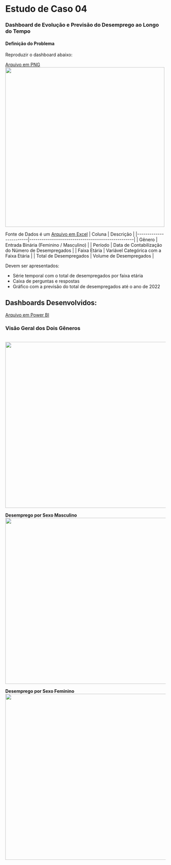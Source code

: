 # Estudo de Caso 04
### Dashboard de Evolução e Previsão do Desemprego ao Longo do Tempo
#### Definição do Problema

Reproduzir o dashboard abaixo:

[Arquivo em PNG](https://github.com/romulovieira777/Power_BI_Data_Science_Academy_2.0/blob/master/Cap%C3%ADtulo%2005/Lab1/exercicio.png)
<br>
<img height="500" src="https://github.com/romulovieira777/Power_BI_Data_Science_Academy_2.0/blob/master/Cap%C3%ADtulo%2005/Lab1/exercicio.png"/>
</br>

Fonte de Dados é um [Arquivo em Excel](https://github.com/romulovieira777/Power_BI_Data_Science_Academy_2.0/blob/master/Cap%C3%ADtulo%2005/Exerc%C3%ADcio/Desemprego-2010-2015.xlsx)
| Coluna                 | Descrição                                         |
|------------------------|---------------------------------------------------|
| Gênero                 | Entrada Binária (Feminino / Masculino)            |
| Período                | Data de Contabilização do Número de Desempregados |
| Faixa Etária           | Variável Categórica com a Faixa Etária            |
| Total de Desempregados | Volume de Desempregados                           |

Devem ser apresentados:

- Série temporal com o total de desempregados por faixa etária
- Caixa de perguntas e respostas
- Gráfico com a previsão do total de desempregados até o ano de 2022

## Dashboards Desenvolvidos:
[Arquivo em Power BI](https://github.com/romulovieira777/Power_BI_Data_Science_Academy_2.0/blob/master/Cap%C3%ADtulo%2005/Exerc%C3%ADcio/Exerc%C3%ADcio.pbix)
### Visão Geral dos Dois Gêneros
<br>
<img height="520" src="https://github.com/romulovieira777/Power_BI_Data_Science_Academy_2.0/blob/master/Cap%C3%ADtulo%2005/Exerc%C3%ADcio/Geral.jpg"/>
</br>

**Desemprego por Sexo Masculino**
<br>
<img height="520" src="https://github.com/romulovieira777/Power_BI_Data_Science_Academy_2.0/blob/master/Cap%C3%ADtulo%2005/Exerc%C3%ADcio/Masculino.jpg"/>
</br>


**Desemprego por Sexo Feminino**
<br>
<img height="520" src="https://github.com/romulovieira777/Power_BI_Data_Science_Academy_2.0/blob/master/Cap%C3%ADtulo%2005/Exerc%C3%ADcio/Feminino.jpg"/>
</br>

